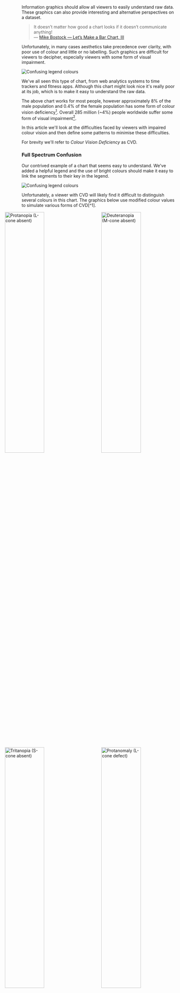 
Information graphics should allow all viewers to easily understand raw data. These graphics can also provide interesting and alternative perspectives on a dataset.

> It doesn’t matter how good a chart looks if it doesn’t communicate anything!  
&mdash; [Mike Bostock &mdash; Let’s Make a Bar Chart, III](http://bost.ocks.org/mike/bar/3/#communicating)

Unfortunately, in many cases aesthetics take precedence over clarity, with poor use of colour and little or no labelling. Such graphics are difficult for viewers to decipher, especially viewers with some form of visual impairment.

![Confusing legend colours](./donut-confusing-legend-2.svg)

We've all seen this type of chart, from web analytics systems to time trackers and fitness apps. Although this chart might look nice it's really poor at its job, which is to make it easy to understand the raw data.

The above chart works for most people, however approximately 8% of the male population and 0.4% of the female population has some form of colour vision deficiency[^n]. Overall 285 million (~4%) people worldwide suffer some form of visual impairment[^n].

In this article we'll look at the difficulties faced by viewers with impaired colour vision and then define some patterns to minimise these difficulties.

For brevity we'll refer to *Colour Vision Deficiency* as CVD.

### Full Spectrum Confusion

Our contrived example of a chart that seems easy to understand. We've added a helpful legend and the use of bright colours should make it easy to link the segments to their key in the legend.

![Confusing legend colours](./donut-confusing-legend-2.svg)

Unfortunately, a viewer with CVD will likely find it difficult to distinguish several colours in this chart. The graphics below use modified colour values to simulate various forms of CVD[^1].

<div class="column-2">
    <img src="./donut-protanopia.svg" alt="Protanopia (L-cone absent)">
    <img src="./donut-deuteranopia.svg" alt="Deuteranopia (M-cone absent)">
    <img src="./donut-tritanopia.svg" alt="Tritanopia (S-cone absent)">
    <img src="./donut-protanomaly.svg" alt="Protanomaly (L-cone defect)">
    <img src="./donut-deuteranomaly-2.svg" alt="Deuteranomaly (M-cone defect)">
    <img src="./donut-tritanomoly.svg" alt="Tritanomaly (S-cone defect)">
</div>

The difference in colour is quite stark. Although it's still possible to differentiate colours at their boundaries it's difficult to link the segments to their keys in the legend.

For example, viewers with deuteranomaly will likely struggle to distinguish data points 'Writing code' and 'Commuting'.

![Deuteranomaly linking segments to keys](./donut-deuteranomaly-joins.svg)

Some viewers may even find it impossible to distinguish these colours. For viewers with tritanopia the data points for 'Eating' and 'Debugging' are almost completely identical.

![Tritanopia linking segments to keys](./donut-tritanopia-joins.svg)

Linking these segments to the keys requires extra mental effort and in some cases &mdash; from personal experience &mdash; the help of a colour picker tool.

![Colour picker example](./donut-deuteranomaly-picker.svg)

Factors such as screen quality, brightness, contrast and even lighting within a room can affect the ability of a viewer to distinguish individual colours.

You may have noticed the order of the legend keys matches the order of the segments, however a viewer &mdash; especially with those with CVD &mdash; cannot be certain of this. For example in a line chart the legend order is not likely to match the order of the data lines at any given point on an axis.

### Better Colour Choices

So how can we choose more helpful colour combinations? Well it seems obvious, choose contrasting colours.

As you might have guessed it's not actually so simple. Even primary-secondary colour combinations have the potential to confuse, depending on the type of CVD a viewer has. Both the blue/magenta and green/yellow colour pairs could be confusing.

<svg id="secondary" class="chart"></svg>

To avoid confusion you could switch magenta for a more contrasting tertiary colour like orange and the green for a grey. 

<p id="modified-secondary" class="d3-colorwheels">
</p>

Below are the same colour wheels but modified to simulate what a viewer with Deuteranopia (~5% of viewers) would see.

<p id="false-color-modified-secondary" class="d3-colorwheels">
</p>

Although not completely foolproof this combination of colours is less likely to cause confusion.

Using colour alone to encode information is not a reliable way to cater for all forms of CVD. Depending on the type, viewers with dichromacy (~2% of males) will struggle with some of the combinations in the *improved* wheel above.

<p id="false-dichromacy-secondary" class="d3-colorwheels">
</p>

That said, choosing contrasting colours is a good start in helping those with CVD understand your data. Viewers with anomolous trichromacy (~6% of males and ~0.01% of females) will be less likely to struggle with contrasting colour choices.


### Patterns to the Rescue

Rather than relying solely on colour to display information patterns provide a better way for viewers to differentiate information.

![Colour chart with patterns](./donut-patterns-4.svg)

Now a viewer with CVD can map the segments to the keys.

A great example of patterns being used to aid visually impaired viewers is the [London Underground Map (PDF)](https://tfl.gov.uk/cdn/static/cms/documents/large-print-tube-map.pdf).

![Colour Tube Map](./colour-tube-map.png)

The same map can also be viewed in [black &amp; white (PDF)](https://tfl.gov.uk/cdn/static/cms/documents/bw-large-print-map.pdf).

![Black and White Tube Map](./black-white-tube-map-1.png)

As well as helping viewers with CVD the high contrast of the black and white map helps viewers with other visual impairments.

Rather than having two versions the map could use colour and patterns to provide a more accessible version of the standard map.

![Colour Pattern Tube Map](./colour-pattern-tube-map-1.png)

### "But it looks ugly!"

The designer in you is likely not impressed. However, the desire for aesthetics is one of the main drivers for inaccessible information design.

The *primary* goal of information design should be to make information digestible to as many viewers as possible, aesthetics should always come second. However, it really should be possible to create information design that is both beautiful and usable.

If it's not desirable to incorporate patterns into a graphic then instead you can offer the option to view a more accessible version. For example: [Trello](https://trello.com) offers a *color blind friendly mode* when viewing labels.

<img src="./trello-labels-colourblind.png" alt="Trello Color Blind Friendly Mode" width="300">

Note that the setting isn't hidden away but is placed where the viewer needs it most.

### Label Your Data

Considering the issues with colour perception and the aesthetic drawbacks of using patterns, an alternative is to label your graphics. If the segments are labelled then the legend can be completely removed.

![Labelled donut chart](./donut-labelled-3.svg)

The viewer no longer has to waste mental effort linking the legend keys to the data in the graph. The added bonus is that we don't need crazy patterns.

Ideally the labels should be visible by default as in the example above. Alternatively the labels can be shown when the viewer interacts with the graphic. [Chart.js](http://www.chartjs.org/), [Chartist.js](https://gionkunz.github.io/chartist-js/) and [Google Charts](https://developers.google.com/chart/) (and many others) use interactive labels. When the viewer interacts with a segment/data point a label tooltip is shown.

<p id="library-examples" class="column-2">
    <img src="./chartjs-labels.png" alt="Chart JS Labels">
    <img src="./google-charts-labels.png" alt="Google Charts Labels">
</p>

### Conclusion

Accessibility is of primary importance when creating data graphics. Aesthetics should always come second but in many cases can complement the accessibility of a design.

The best way to make your graphics accessible is to provide labels, ideally without the need for viewer interaction. Don't use colour as the only way for your viewers to understand your graphic. If it isn't possible for your graphic to provide labels then use sensible colour combinations and interactive labels (tooltips).

Below are some useful resources and tools that will help you to create better graphics.

### Useful Resources

- [Sim Daltonism &mdash; simulate different forms of CVD](https://michelf.ca/projects/sim-daltonism/)
- [Contrast Ratio &mdash; colour contrast checker](http://leaverou.github.io/contrast-ratio/)
- [Tips for Designing Scientific Figures for Color Blind Readers](http://www.somersault1824.com/tips-for-designing-scientific-figures-for-color-blind-readers/)
- [Choosing Safe Colours](http://safecolours.rigdenage.com/colourchoice.html)

---

### References

[^n]: http://www.colour-blindness.com/general/prevalence/
[^n]: http://www.who.int/mediacentre/factsheets/fs282/en/

<style>
svg {
    width: 100%;
    font-family: "Helvetica", Arial, sans-serif;
    font-weight: 100;
}
svg text {
    font-size: 120%;
    fill: #000;
}
svg .arc path {
   stroke: #fff;
}
.d3-colorwheels,
.column-2 {
    float: left;
    width: 127%;
    margin-left: -13.5%;
}
.d3-colorwheels svg {
    display: block;
    float: left;
    width: 31.33333333333333%;
    margin: 0 1%;
}
.column-2 {
    position: relative;
}
.column-2 img {
    display: inline;
    max-width: none;
    width: 45%;
    margin: 0 2%;
    left: 0;
    vertical-align: middle;
    -webkit-transform: translateX(0);
    -ms-transform: translateX(0);
    transform: translateX(0)
}
@media only screen and (max-width: 600px) {
    .d3-colorwheels,
    .column-2 {
        width: 100%;
        margin-left: 0;
    }
    .d3-colorwheels svg {
        width: 98%;
        margin: 0 1%;
    }
    .column-2 img {
        width: 100%;
        margin: 0.6em 0;
    }
}
</style>
<script src="https://cdnjs.cloudflare.com/ajax/libs/d3/3.5.6/d3.min.js"></script>
<script src="http://d3gmqjlqehd6sf.cloudfront.net/content/2015/08/d3-colorwheel.js"></script>
<script>
var trueColor = [  
    {
        title: "Primary Colours",
        colors: [
            {label: 'Red', color: "#f00"},
            {label: 'Green', color: "#0f0"},
            {label: 'Blue', color: "#00f"}
        ]
    },
    {
        title: "Secondary Colours",
        colors: [
            {label: "Red", color: "#f00"},
            {label: "Yellow", color: "#ff0"},
            {label: "Green", color: "#0f0"},
            {label: "Cyan", color: "#0ff"},
            {label: "Blue", color: "#00f"},
            {label: "Magenta", color: "#f0f"}
        ]
    },
    {
        title: "Improved Secondary Colours",
        colors: [
            {label: "Red", color: "#f00"},
            {label: "Yellow", color: "#ff0"},
            {label: "Grey", color: "#888"},
            {label: "Cyan", color: "#0ff"},
            {label: "Blue", color: "#00f"},
            {label: "Orange", color: "rgb(255, 127, 0)"}
        ]
    }
];

var falseColor = [  
    {
        title: "Primary Colours",
        colors: [
            {label: 'Red', color: "#c76527"},
            {label: 'Green', color: "#d4e276"},
            {label: 'Blue', color: "#014df3"}
        ]
    },
    {
        title: "Secondary Colours",
        colors: [
            {label: 'Red', color: "#c76527"},
            {label: "Yellow", color: "#fcf7bf"},
            {label: 'Green', color: "#d4e276"},
            {label: "Cyan", color: "#c0eafd"},
            {label: 'Blue', color: "#014df3"},
            {label: "Magenta", color: "#a779f4"}
        ]
    },
    {
        title: "Improved Secondary Colours",
        colors: [
            {label: 'Red', color: "#c76527"},
            {label: "Yellow", color: "#fcf7bf"},
            {label: 'Grey', color: "#908488"},
            {label: "Cyan", color: "#c0eafd"},
            {label: 'Blue', color: "#014df3"},
            {label: "Orange", color: "#db8a2c"}
        ]
    }
];

var dichromacyColor = [  
    {
        title: "Protanopia",
        colors: [
            {label: 'Red', color: "#908020"},
            {label: "Yellow", color: "#fff5d0"},
            {label: 'Grey', color: "#8a8787"},
            {label: "Cyan", color: "#e4e2ed"},
            {label: 'Blue', color: "#054afb"},
            {label: "Magenta", color: "#af9d21"}
        ]
    },
    {
        title: "Deuteranopia",
        colors: [
            {label: 'Red', color: "#a3791f"},
            {label: "Yellow", color: "#fef3e5"},
            {label: 'Grey', color: "#948388"},
            {label: "Cyan", color: "#e6defe"},
            {label: 'Blue', color: "#015ced"},
            {label: "Magenta", color: "#c69327"}
        ]
    },
    {
        title: "Tritanopia",
        colors: [
            {label: 'Red', color: "#ed4730"},
            {label: "Yellow", color: "#fcf0f9"},
            {label: 'Grey', color: "#898691"},
            {label: "Cyan", color: "#9cf1fd"},
            {label: 'Blue', color: "#27626a"},
            {label: "Orange", color: "#ef6770"}
        ]
    }
];

var colorWheel = d3.colorWheel().width(300).height(360);

d3.select("svg#secondary")  
    .datum(trueColor[1])
    .call(colorWheel);

d3.select("#modified-secondary").selectAll("svg")  
    .data(trueColor)
  .enter().append("svg")
    .call(colorWheel);

d3.select("#false-color-modified-secondary").selectAll("svg")  
    .data(falseColor)
  .enter().append("svg")
    .call(colorWheel);

d3.select("#false-dichromacy-secondary").selectAll("svg")  
    .data(dichromacyColor)
  .enter().append("svg")
    .call(colorWheel);
</script>
